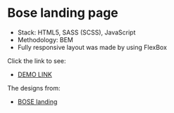 # Bose landing page
- Stack: HTML5, SASS (SCSS), JavaScript
- Methodology: BEM
- Fully responsive layout was made by using FlexBox

Click the link to see:
- [DEMO LINK](https://svyatoslavyatsenko.github.io/Bose_layout/)

The designs from:
- [BOSE landing](https://www.figma.com/file/OMjQNb3hg1LKMV4OwyQ3Ao/BOSE?node-id=0%3A1)

